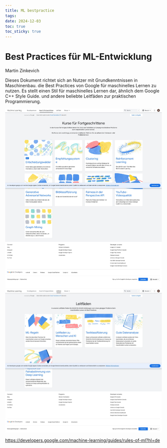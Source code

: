 ```yaml
---
title: ML bestpractice
tags: 
date: 2024-12-03
toc: true
toc_sticky: true
---
```


# Best Practices für ML-Entwicklung

Martin Zinkevich

Dieses Dokument richtet sich an Nutzer mit Grundkenntnissen in Maschinenbau. die Best Practices von Google für maschinelles Lernen zu nutzen. Es stellt einen Stil für maschinelles Lernen dar, ähnlich dem Google C++ Style Guide. und andere beliebte Leitfäden zur praktischen Programmierung.

![](../_asset/2024-11-28-mlbestpractice-20241219173955.jpg)
![](../_asset/2024-11-28-mlbestpractice-20241219174032.jpg)


<https://developers.google.com/machine-learning/guides/rules-of-ml?hl=de>